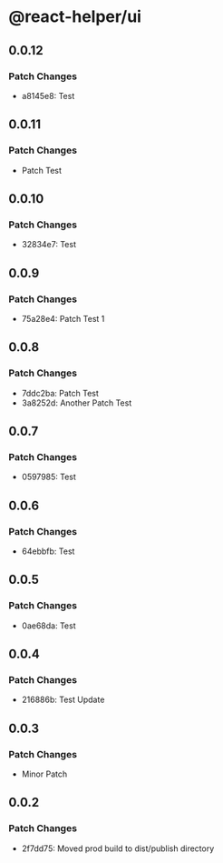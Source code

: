 # @react-helper/ui

## 0.0.12

### Patch Changes

- a8145e8: Test

## 0.0.11

### Patch Changes

- Patch Test

## 0.0.10

### Patch Changes

- 32834e7: Test

## 0.0.9

### Patch Changes

- 75a28e4: Patch Test 1

## 0.0.8

### Patch Changes

- 7ddc2ba: Patch Test
- 3a8252d: Another Patch Test

## 0.0.7

### Patch Changes

- 0597985: Test

## 0.0.6

### Patch Changes

- 64ebbfb: Test

## 0.0.5

### Patch Changes

- 0ae68da: Test

## 0.0.4

### Patch Changes

- 216886b: Test Update

## 0.0.3

### Patch Changes

- Minor Patch

## 0.0.2

### Patch Changes

- 2f7dd75: Moved prod build to dist/publish directory
